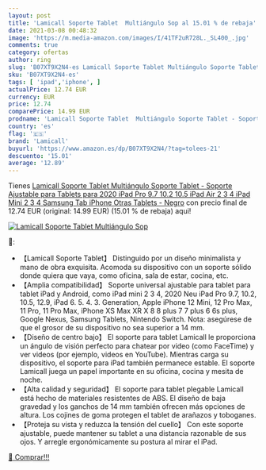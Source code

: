 ```yaml
---
layout: post
title: 'Lamicall Soporte Tablet  Multiángulo Sop al 15.01 % de rebaja'
date: 2021-03-08 00:48:32
image: 'https://m.media-amazon.com/images/I/41TF2uR728L._SL400_.jpg'
comments: true
category: ofertas
author: ring
slug: 'B07XT9X2N4-es Lamicall Soporte Tablet Multiángulo Soporte Tablet -...'
sku: 'B07XT9X2N4-es'
tags: [ 'ipad','iphone', ]
actualPrice: 12.74 EUR
currency: EUR
price: 12.74
comparePrice: 14.99 EUR
prodname: 'Lamicall Soporte Tablet  Multiángulo Soporte Tablet - Soporte Ajustable para Tablets para 2020 iPad Pro 9.7  10.2  10.5  iPad Air 2 3 4  iPad Mini 2 3 4  Samsung Tab  iPhone  Otras Tablets - Negro'
country: 'es'
flag: '🇪🇸'
brand: 'Lamicall'
buyurl: 'https://www.amazon.es/dp/B07XT9X2N4/?tag=tolees-21'
descuento: '15.01'
average: '12.89'
---
```


Tienes [Lamicall Soporte Tablet  Multiángulo Soporte Tablet - Soporte Ajustable para Tablets para 2020 iPad Pro 9.7  10.2  10.5  iPad Air 2 3 4  iPad Mini 2 3 4  Samsung Tab  iPhone  Otras Tablets - Negro](https://www.amazon.es/dp/B07XT9X2N4/?tag=tolees-21) con precio final de  12.74 EUR (original: 14.99 EUR) (15.01 %  de rebaja) aqui!

[![Lamicall Soporte Tablet  Multiángulo Sop](https://m.media-amazon.com/images/I/41TF2uR728L._SL400_.jpg)](https://www.amazon.es/dp/B07XT9X2N4/?tag=tolees-21)

🔎:

- 【Lamicall Soporte Tablet】 Distinguido por un diseño minimalista y mano de obra exquisita. Acomoda su dispositivo con un soporte sólido donde quiera que vaya, como oficina, sala de estar, cocina, etc.
- 【Amplia compatibilidad】 Soporte universal ajustable para tablet para tablet iPad y Android, como iPad mini 2 3 4, 2020 Neu iPad Pro 9.7, 10.2, 10.5, 12.9, iPad 6. 5. 4. 3. Generation, Apple iPhone 12 Mini, 12 Pro Max, 11 Pro, 11 Pro Max, iPhone XS Max XR X 8 8 plus 7 7 plus 6 6s plus, Google Nexus, Samsung Tablets, Nintendo Switch. Nota: asegúrese de que el grosor de su dispositivo no sea superior a 14 mm.
- 【Diseño de centro bajo】 El soporte para tablet Lamicall le proporciona un ángulo de visión perfecto para chatear por video (como FaceTime) y ver videos (por ejemplo, videos en YouTube). Mientras carga su dispositivo, el soporte para iPad también permanece estable. El soporte Lamicall juega un papel importante en su oficina, cocina y mesita de noche.
- 【Alta calidad y seguridad】 El soporte para tablet plegable Lamicall está hecho de materiales resistentes de ABS. El diseño de baja gravedad y los ganchos de 14 mm también ofrecen más opciones de altura. Los cojines de goma protegen el tablet de arañazos y toboganes.
- 【Proteja su vista y reduzca la tensión del cuello】 Con este soporte ajustable, puede mantener su tablet a una distancia razonable de sus ojos. Y arregle ergonómicamente su postura al mirar el iPad.

[🛒 Comprar!!!](https://www.amazon.es/dp/B07XT9X2N4/?tag=tolees-21)
